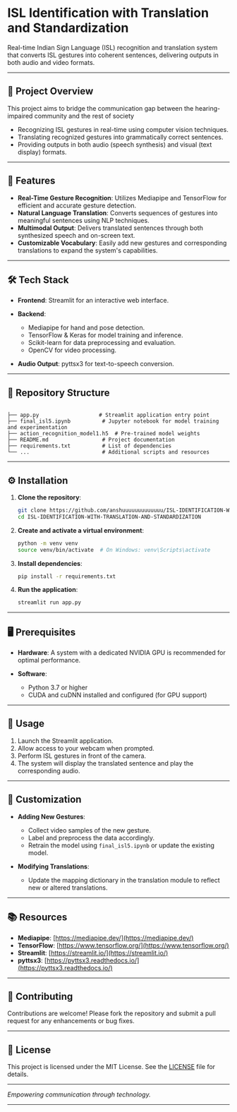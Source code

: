 # ISL Identification with Translation and Standardization

Real-time Indian Sign Language (ISL) recognition and translation system that converts ISL gestures into coherent sentences, delivering outputs in both audio and video formats.

---

## 🚀 Project Overview

This project aims to bridge the communication gap between the hearing-impaired community and the rest of society

* Recognizing ISL gestures in real-time using computer vision techniques.
* Translating recognized gestures into grammatically correct sentences.
* Providing outputs in both audio (speech synthesis) and visual (text display) formats.

---

## 🧠 Features

* **Real-Time Gesture Recognition**: Utilizes Mediapipe and TensorFlow for efficient and accurate gesture detection.
* **Natural Language Translation**: Converts sequences of gestures into meaningful sentences using NLP techniques.
* **Multimodal Output**: Delivers translated sentences through both synthesized speech and on-screen text.
* **Customizable Vocabulary**: Easily add new gestures and corresponding translations to expand the system's capabilities.

---

## 🛠️ Tech Stack

* **Frontend**: Streamlit for an interactive web interface.
* **Backend**:

  * Mediapipe for hand and pose detection.
  * TensorFlow & Keras for model training and inference.
  * Scikit-learn for data preprocessing and evaluation.
  * OpenCV for video processing.
* **Audio Output**: pyttsx3 for text-to-speech conversion.

---

## 📁 Repository Structure

```

├── app.py                   # Streamlit application entry point
├── final_isl5.ipynb          # Jupyter notebook for model training and experimentation
├── action_recognition_model1.h5  # Pre-trained model weights
├── README.md                 # Project documentation
├── requirements.txt          # List of dependencies
└── ...                       # Additional scripts and resources
```



---

## ⚙️ Installation

1. **Clone the repository**:

   ```bash
   git clone https://github.com/anshuuuuuuuuuuuuu/ISL-IDENTIFICATION-WITH-TRANSLATION-AND-STANDARDIZATION.git
   cd ISL-IDENTIFICATION-WITH-TRANSLATION-AND-STANDARDIZATION
   ```



2. **Create and activate a virtual environment**:

   ```bash
   python -m venv venv
   source venv/bin/activate  # On Windows: venv\Scripts\activate
   ```



3. **Install dependencies**:

   ```bash
   pip install -r requirements.txt
   ```



4. **Run the application**:

   ```bash
   streamlit run app.py
   ```



---

## 🖥️ Prerequisites

* **Hardware**: A system with a dedicated NVIDIA GPU is recommended for optimal performance.
* **Software**:

  * Python 3.7 or higher
  * CUDA and cuDNN installed and configured (for GPU support)

---

## 🧪 Usage

1. Launch the Streamlit application.
2. Allow access to your webcam when prompted.
3. Perform ISL gestures in front of the camera.
4. The system will display the translated sentence and play the corresponding audio.

---

## 🧩 Customization

* **Adding New Gestures**:

  * Collect video samples of the new gesture.
  * Label and preprocess the data accordingly.
  * Retrain the model using `final_isl5.ipynb` or update the existing model.

* **Modifying Translations**:

  * Update the mapping dictionary in the translation module to reflect new or altered translations.

---

## 📚 Resources

* **Mediapipe**: [https://mediapipe.dev/](https://mediapipe.dev/)
* **TensorFlow**: [https://www.tensorflow.org/](https://www.tensorflow.org/)
* **Streamlit**: [https://streamlit.io/](https://streamlit.io/)
* **pyttsx3**: [https://pyttsx3.readthedocs.io/](https://pyttsx3.readthedocs.io/)

---

## 🤝 Contributing

Contributions are welcome! Please fork the repository and submit a pull request for any enhancements or bug fixes.

---

## 📄 License

This project is licensed under the MIT License. See the [LICENSE](LICENSE) file for details.

---

*Empowering communication through technology.*

---

